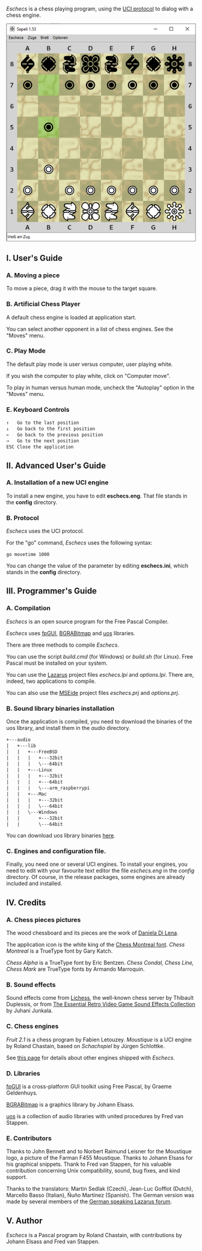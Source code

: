 *Eschecs* is a chess playing program, using the [UCI protocol](http://www.shredderchess.com/chess-info/features/uci-universal-chess-interface.html) to dialog with a chess engine.

![alt text](screenshots/eschecs500d.png)

## I. User's Guide

### A. Moving a piece

To move a piece, drag it with the mouse to the target square.

### B. Artificial Chess Player

A default chess engine is loaded at application start.

You can select another opponent in a list of chess engines. See the "Moves" menu.

### C. Play Mode

The default play mode is user versus computer, user playing white.

If you wish the computer to play white, click on "Computer move".

To play in human versus human mode, uncheck the "Autoplay" option in the "Moves" menu. 

### E. Keyboard Controls

    ↑   Go to the last position
    ↓   Go back to the first position
    ←   Go back to the previous position
    →   Go to the next position
    ESC Close the application

## II. Advanced User's Guide

### A. Installation of a new UCI engine

To install a new engine, you have to edit **eschecs.eng**. That file stands in the **config** directory.

### B. Protocol

*Eschecs* uses the UCI protocol.

For the "go" command, *Eschecs* uses the following syntax:

    go movetime 1000

You can change the value of the parameter by editing **eschecs.ini**, which stands in the **config** directory.

## III. Programmer's Guide

### A. Compilation

*Eschecs* is an open source program for the Free Pascal Compiler.

*Eschecs* uses [fpGUI][1], [BGRABitmap][2] and [uos][3] libraries.

There are three methods to compile *Eschecs*.

You can use the script *build.cmd* (for Windows) or *build.sh* (for Linux). Free Pascal must be installed on your system.

You can use the [Lazarus](https://sourceforge.net/projects/lazarus/) project files *eschecs.lpi* and *options.lpi*. There are, indeed, two applications to compile.

You can also use the [MSEide](https://sourceforge.net/projects/mseide-msegui/) project files *eschecs.prj* and *options.prj*.

### B. Sound library binaries installation

Once the application is compiled, you need to download the binaries of the uos library, and install them in the *audio* directory.

```
+---audio
|   +---lib
|   |   +---FreeBSD
|   |   |   +---32bit
|   |   |   \---64bit
|   |   +---Linux
|   |   |   +---32bit
|   |   |   +---64bit
|   |   |   \---arm_raspberrypi
|   |   +---Mac
|   |   |   +---32bit
|   |   |   \---64bit
|   |   \---Windows
|   |       +---32bit
|   |       \---64bit
```

You can download uos library binaries [here](https://github.com/fredvs/uos/releases/).

### C. Engines and configuration file.

Finally, you need one or several UCI engines. To install your engines, you need to edit with your favourite text editor the file *eschecs.eng* in the *config* directory. Of course, in the release packages, some engines are already included and installed.

## IV. Credits

### A. Chess pieces pictures

The wood chessboard and its pieces are the work of [Daniela Di Lena](https://dilena.de/chess-artwork-pieces-and-board-art-assets).

The application icon is the white king of the [Chess Montreal font](http://alcor.concordia.ca/~gpkatch/montreal_font.html). *Chess Montreal* is a TrueType font by Gary Katch.

*Chess Alpha* is a TrueType font by Eric Bentzen. *Chess Condal, Chess Line, Chess Mark* are TrueType fonts by Armando Marroquin.

### B. Sound effects

Sound effects come from [Lichess](https://github.com/ornicar/lila/tree/master/public/sound), the well-known chess server by Thibault Duplessis, or from [The Essential Retro Video Game Sound Effects Collection](https://opengameart.org/content/512-sound-effects-8-bit-style) by Juhani Junkala.

### C. Chess engines

*Fruit 2.1* is a chess program by Fabien Letouzey. *Moustique* is a UCI engine by Roland Chastain, based on *Schachspiel* by Jürgen Schlottke.

See [this page](https://github.com/rchastain/eschecs/blob/master/ENGINES.md) for details about other engines shipped with *Eschecs*.

### D. Libraries

[fpGUI](https://github.com/graemeg/fpGUI) is a cross-platform GUI toolkit using Free Pascal, by Graeme Geldenhuys.

[BGRABitmap](https://github.com/bgrabitmap/bgrabitmap) is a graphics library by Johann Elsass.

[uos](https://github.com/fredvs/uos) is a collection of audio libraries with united procedures by Fred van Stappen.

### E. Contributors

Thanks to John Bennett and to Norbert Raimund Leisner for the Moustique logo, a picture of the Farman F455 Moustique. Thanks to Johann Elsass for his graphical snippets. Thank to Fred van Stappen, for his valuable contribution concerning Unix compatibility, sound, bug fixes, and kind support.

Thanks to the translators: Martin Sedlak (Czech), Jean-Luc Gofflot (Dutch), Marcello Basso (Italian), Ñuño Martínez (Spanish). The German version was made by several members of the [German speaking Lazarus forum](https://www.lazarusforum.de/index.php).

## V. Author

*Eschecs* is a Pascal program by Roland Chastain, with contributions by Johann Elsass and Fred van Stappen.

[1]: https://github.com/graemeg/fpGUI 
[2]: https://github.com/bgrabitmap/bgrabitmap
[3]: https://github.com/fredvs/uos
